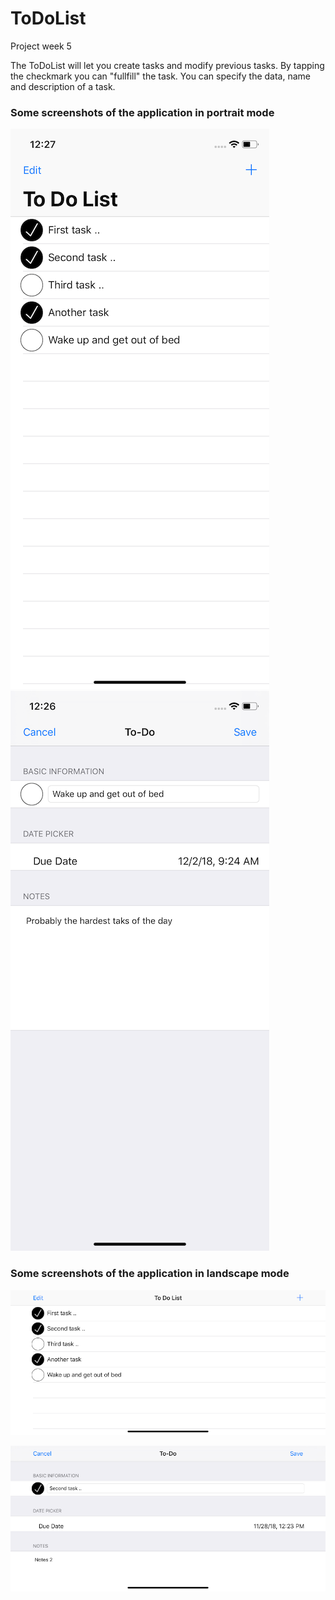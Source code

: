 # ToDoList
Project week 5

The ToDoList will let you create tasks and modify previous tasks. By tapping the checkmark you can "fullfill" the task.
You can specify the data, name and description of a task.


### Some screenshots of the application in portrait mode

![ToDoList](/doc/ToDoList.png) ![NewToDo](/doc/NewToDo.png)


### Some screenshots of the application in landscape mode

![ToDoList](/doc/ToDoListL.png)

![NewToDo](/doc/NewToDoL.png)



